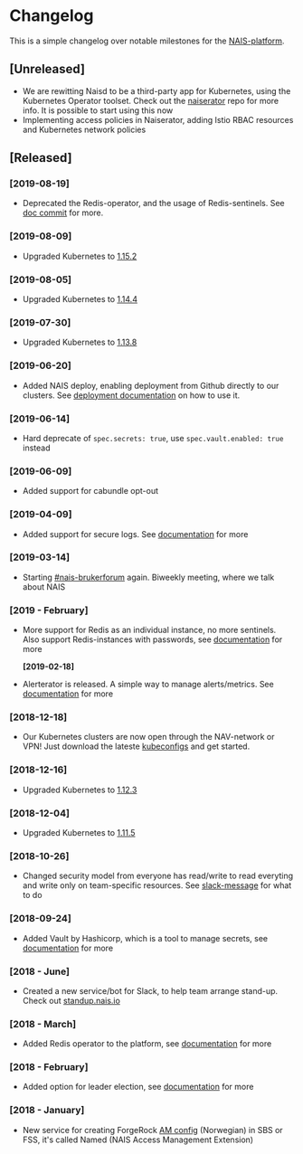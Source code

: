 # Changelog

This is a simple changelog over notable milestones for the [NAIS-platform](about.md).

## \[Unreleased\]

* We are rewitting Naisd to be a third-party app for Kubernetes, using the Kubernetes Operator toolset. Check out the [naiserator](https://github.com/nais/naiserator) repo for more info. It is possible to start using this now
* Implementing access policies in Naiserator, adding Istio RBAC resources and Kubernetes network policies

## \[Released\]

### \[2019-08-19\]

* Deprecated the Redis-operator, and the usage of Redis-sentinels. See [doc commit](https://github.com/nais/doc/commit/0c50a0db8a0eb7b98b77b60142e2741afba5f121#diff-4b5a6e49ad24d2fd8a9052f65eb5fc69c7fc7ecd) for more.

### \[2019-08-09\]

* Upgraded Kubernetes to [1.15.2](https://github.com/kubernetes/kubernetes/blob/master/CHANGELOG-1.15.md)

### \[2019-08-05\]

* Upgraded Kubernetes to [1.14.4](https://github.com/kubernetes/kubernetes/blob/master/CHANGELOG-1.14.md)

### \[2019-07-30\]

* Upgraded Kubernetes to [1.13.8](https://github.com/kubernetes/kubernetes/blob/master/CHANGELOG-1.13.md)

### \[2019-06-20\]

* Added NAIS deploy, enabling deployment from Github directly to our clusters. See [deployment documentation](deploy/) on how to use it.

### \[2019-06-14\]

* Hard deprecate of `spec.secrets: true`, use `spec.vault.enabled: true` instead

### \[2019-06-09\]

* Added support for cabundle opt-out

### \[2019-04-09\]

* Added support for secure logs. See [documentation](logging/secure-logs.md) for more

### \[2019-03-14\]

* Starting [\#nais-brukerforum](https://nav-it.slack.com/messages/CGGTL83GT) again. Biweekly meeting, where we talk about NAIS

### \[2019 - February\]

* More support for Redis as an individual instance, no more sentinels. Also support Redis-instances with passwords, see [documentation](redis.md) for more

  **\[2019-02-18\]**

* Alerterator is released. A simple way to manage alerts/metrics. See [documentation](alerts.md) for more

### \[2018-12-18\]

* Our Kubernetes clusters are now open through the NAV-network or VPN! Just download the lateste [kubeconfigs](https://github.com/navikt/kubeconfigs) and get started.

### \[2018-12-16\]

* Upgraded Kubernetes to [1.12.3](https://github.com/kubernetes/kubernetes/blob/master/CHANGELOG-1.12.md)

### \[2018-12-04\]

* Upgraded Kubernetes to [1.11.5](https://github.com/kubernetes/kubernetes/blob/master/CHANGELOG-1.11.md)

### \[2018-10-26\]

* Changed security model from everyone has read/write to read everyting and write only on team-specific resources. See [slack-message](https://nav-it.slack.com/archives/C5KUST8N6/p1540292509000100) for what to do

### \[2018-09-24\]

* Added Vault by Hashicorp, which is a tool to manage secrets, see [documentation](secrets.md) for more

### \[2018 - June\]

* Created a new service/bot for Slack, to help team arrange stand-up. Check out [standup.nais.io](https://standup.nais.io/)

### \[2018 - March\]

* Added Redis operator to the platform, see [documentation](redis.md) for more

### \[2018 - February\]

* Added option for leader election, see [documentation]() for more

### \[2018 - January\]

* New service for creating ForgeRock [AM config](authnz/am.md) \(Norwegian\) in SBS or FSS, it's called Named \(NAIS Access Management Extension\)

